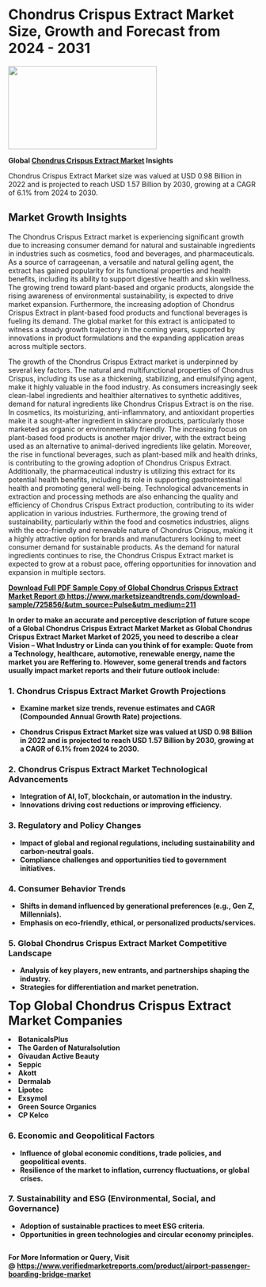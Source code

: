 <H1>Chondrus Crispus Extract Market Size, Growth and Forecast from 2024 - 2031</H1><img class="aligncenter size-medium wp-image-584254" src="https://thirdeyenews.in/wp-content/uploads/2024/09/Global-Market-Research-300x168.jpeg" alt="" width="300" height="168" /><p><strong>Global&nbsp;<a href="https://www.marketsizeandtrends.com/download-sample/725856/&amp;utm_source=Pulse&amp;utm_medium=211">Chondrus Crispus Extract Market</a> Insights</strong></p><p>Chondrus Crispus Extract Market size was valued at USD 0.98 Billion in 2022 and is projected to reach USD 1.57 Billion by 2030, growing at a CAGR of 6.1% from 2024 to 2030.</p><p><h2>Market Growth Insights</h2> <p>The Chondrus Crispus Extract market is experiencing significant growth due to increasing consumer demand for natural and sustainable ingredients in industries such as cosmetics, food and beverages, and pharmaceuticals. As a source of carrageenan, a versatile and natural gelling agent, the extract has gained popularity for its functional properties and health benefits, including its ability to support digestive health and skin wellness. The growing trend toward plant-based and organic products, alongside the rising awareness of environmental sustainability, is expected to drive market expansion. Furthermore, the increasing adoption of Chondrus Crispus Extract in plant-based food products and functional beverages is fueling its demand. The global market for this extract is anticipated to witness a steady growth trajectory in the coming years, supported by innovations in product formulations and the expanding application areas across multiple sectors.</p> <p><strong><a href="#"></a></strong></p> <p>The growth of the Chondrus Crispus Extract market is underpinned by several key factors. The natural and multifunctional properties of Chondrus Crispus, including its use as a thickening, stabilizing, and emulsifying agent, make it highly valuable in the food industry. As consumers increasingly seek clean-label ingredients and healthier alternatives to synthetic additives, demand for natural ingredients like Chondrus Crispus Extract is on the rise. In cosmetics, its moisturizing, anti-inflammatory, and antioxidant properties make it a sought-after ingredient in skincare products, particularly those marketed as organic or environmentally friendly. The increasing focus on plant-based food products is another major driver, with the extract being used as an alternative to animal-derived ingredients like gelatin. Moreover, the rise in functional beverages, such as plant-based milk and health drinks, is contributing to the growing adoption of Chondrus Crispus Extract. Additionally, the pharmaceutical industry is utilizing this extract for its potential health benefits, including its role in supporting gastrointestinal health and promoting general well-being. Technological advancements in extraction and processing methods are also enhancing the quality and efficiency of Chondrus Crispus Extract production, contributing to its wider application in various industries. Furthermore, the growing trend of sustainability, particularly within the food and cosmetics industries, aligns with the eco-friendly and renewable nature of Chondrus Crispus, making it a highly attractive option for brands and manufacturers looking to meet consumer demand for sustainable products. As the demand for natural ingredients continues to rise, the Chondrus Crispus Extract market is expected to grow at a robust pace, offering opportunities for innovation and expansion in multiple sectors.</p> <p><strong><a href="#"></p><p><span class=""><strong>Download Full PDF Sample Copy of Global Chondrus Crispus Extract Market Report</strong> @ <a href="https://www.marketsizeandtrends.com/download-sample/725856/&amp;utm_source=Pulse&amp;utm_medium=211" target="_blank">https://www.marketsizeandtrends.com/download-sample/725856/&amp;utm_source=Pulse&amp;utm_medium=211</a></span></p><p>In order to make an accurate and perceptive description of future scope of a Global&nbsp;Chondrus Crispus Extract Market Market as Global&nbsp;Chondrus Crispus Extract Market Market of 2025, you need to describe a clear Vision &ndash; What Industry or Linda can you think of for example: Quote from a Technology, healthcare, automotive, renewable energy, name the market you are Reffering to. However, some general trends and factors usually impact market reports and their future outlook include:</p><h3>1.&nbsp;<strong>Chondrus Crispus Extract Market Growth Projections</strong></h3><ul><li>Examine market size trends, revenue estimates and CAGR (Compounded Annual Growth Rate) projections.</li><li><p>Chondrus Crispus Extract Market size was valued at USD 0.98 Billion in 2022 and is projected to reach USD 1.57 Billion by 2030, growing at a CAGR of 6.1% from 2024 to 2030.</p></li></ul><h3>2.&nbsp;<strong>Chondrus Crispus Extract Market Technological Advancements</strong></h3><ul><li>Integration of AI, IoT, blockchain, or automation in the industry.</li><li>Innovations driving cost reductions or improving efficiency.</li></ul><h3>3.&nbsp;<strong>Regulatory and Policy Changes</strong></h3><ul><li>Impact of global and regional regulations, including sustainability and carbon-neutral goals.</li><li>Compliance challenges and opportunities tied to government initiatives.</li></ul><h3>4.&nbsp;<strong>Consumer Behavior Trends</strong></h3><ul><li>Shifts in demand influenced by generational preferences (e.g., Gen Z, Millennials).</li><li>Emphasis on eco-friendly, ethical, or personalized products/services.</li></ul><h3>5.&nbsp;<strong>Global Chondrus Crispus Extract Market Competitive Landscape</strong></h3><ul><li>Analysis of key players, new entrants, and partnerships shaping the industry.</li><li>Strategies for differentiation and market penetration.</li></ul><p data-pm-slice="1 1 []"><span style="color: inherit; font-family: inherit; font-size: 25px;">Top Global Chondrus Crispus Extract Market Companies</span></p><div class="" data-test-id=""><p><li>BotanicalsPlus</li><li> The Garden of Naturalsolution</li><li> Givaudan Active Beauty</li><li> Seppic</li><li> Akott</li><li> Dermalab</li><li> Lipotec</li><li> Exsymol</li><li> Green Source Organics</li><li> CP Kelco</li></p></div><h3>6.&nbsp;<strong>Economic and Geopolitical Factors</strong></h3><ul><li>Influence of global economic conditions, trade policies, and geopolitical events.</li><li>Resilience of the market to inflation, currency fluctuations, or global crises.</li></ul><h3>7.&nbsp;<strong>Sustainability and ESG (Environmental, Social, and Governance)</strong></h3><ul><li>Adoption of sustainable practices to meet ESG criteria.</li><li>Opportunities in green technologies and circular economy principles.</li></ul><h2><strong style="font-size: 14px;">For More Information or Query, Visit @&nbsp;</strong><a style="background-color: #ffffff; font-size: 14px;" href="https://www.marketsizeandtrends.com/report/chondrus-crispus-extract-market/" target="_blank">https://www.verifiedmarketreports.com/product/airport-passenger-boarding-bridge-market</a></h2>
